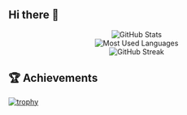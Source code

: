 ## Hi there 👋

<!--
**nikithamarythomas/nikithamarythomas** is a ✨ _special_ ✨ repository because its `README.md` (this file) appears on your GitHub profile.

Here are some ideas to get you started:

- 🔭 I’m currently working on ...
- 🌱 I’m currently learning ...
- 👯 I’m looking to collaborate on ...
- 🤔 I’m looking for help with ...
- 💬 Ask me about ...
- 📫 How to reach me: ...
- 😄 Pronouns: ...
- ⚡ Fun fact: ...
-->



<div align="center">
  <img src="https://github-readme-stats.vercel.app/api?username=nikithamarythomas&show_icons=true&theme=tokyonight" alt="GitHub Stats" />
  <br />
  <img src="https://github-readme-stats.vercel.app/api/top-langs/?username=nikithamarythomas&layout=donut&theme=nord" alt="Most Used Languages" />
  <br />
  <img src="https://github-readme-streak-stats.herokuapp.com/?user=nikithamarythomas&theme=gruvbox_dark" alt="GitHub Streak" />
</div>


## 🏆 Achievements
[![trophy](https://github-profile-trophy.vercel.app/?username=nikithamarythomas&theme=darkhub)](https://github.com/ryo-ma/github-profile-trophy)

